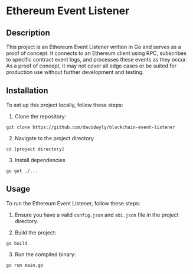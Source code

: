 # Ethereum Event Listener

## Description
This project is an Ethereum Event Listener written in Go and serves as a proof of concept. It connects to an Ethereum client using RPC, subscribes to specific contract event logs, and processes these events as they occur. As a proof of concept, it may not cover all edge cases or be suited for production use without further development and testing.

## Installation

To set up this project locally, follow these steps:

1. Clone the repository:

```
git clone https://github.com/davidwyly/blockchain-event-listener
```

2. Navigate to the project directory

```
cd [project directory]
```

3. Install dependencies

```
go get ./...
```

## Usage

To run the Ethereum Event Listener, follow these steps:

1. Ensure you have a valid `config.json` and `abi.json` file in the project directory.

2. Build the project:

```
go build
```

3. Run the compiled binary:

```
go run main.go
```
